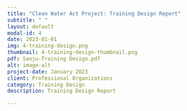 ```yaml
---
title: "Clean Water Act Project: Training Design Report"
subtitle: " "
layout: default
modal-id: 4
date: 2023-01-01
img: 4-training-design.png
thumbnail: 4-training-design-thumbnail.png
pdf: Sanju-Training Design.pdf
alt: image-alt
project-date: January 2023
client: Professional Organizations
category: Training Design
description: Training Design Report

---
```

